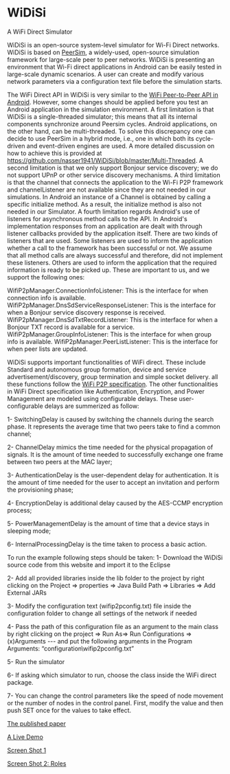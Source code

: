 # WiDiSi
A WiFi Direct Simulator

WiDiSi is an open-source system-level simulator for Wi-Fi Direct networks. WiDiSi is based on [PeerSim](http://peersim.sourceforge.net/), a widely-used, open-source simulation framework for large-scale peer to peer networks. WiDiSi is presenting an environment that Wi-Fi direct applications in Android can be easily tested in large-scale dynamic scenarios. A user can create and modify various network parameters via a configuration text file before the simulation starts. 

The WiFi Direct API in WiDiSi is very similar to the [WiFi Peer-to-Peer API in Android](http://developer.android.com/guide/topics/connectivity/wifip2p.html). However, some changes should be applied before you test an Android application in the simulation environment. A first limitation is that WiDiSi is a single-threaded simulator; this means that all its internal components synchronize around Peersim cycles. Android applications, on the other hand, can be multi-threaded. To solve this discrepancy one can decide to use PeerSim in a hybrid mode, i.e., one in which both its cycle-driven and event-driven engines are used. A more detailed discussion on how to achieve this is provided at https://github.com/nasser1941/WiDiSi/blob/master/Multi-Threaded. A second limitation is that we only support Bonjour service discovery; we do not support UPnP or other service discovery mechanisms. A third limitation is that the channel that connects the application to the Wi-Fi P2P framework and channelListener are not available since they are not needed in our simulations. In Android an instance of a Channel is obtained by calling a specific initialize method. As a result, the initialize method is also not needed in our Simulator. A fourth limitation regards Android's use of listeners for asynchronous method calls to the API. In Android's implementation responses from an application are dealt with through listener callbacks provided by the application itself. There are two kinds of listeners that are used. Some listeners are used to inform the application whether a call to the framework has been successful or not. We assume that all method calls are always successful and therefore, did not implement these listeners. Others are used to inform the application that the required information is ready to be picked up. These are important to us, and we support the following ones:

WifiP2pManager.ConnectionInfoListener: This is the interface for when connection info is available.
WifiP2pManager.DnsSdServiceResponseListener: This is the interface for when a Bonjour service discovery response is received.
WifiP2pManager.DnsSdTxtRecordListener: This is the interface for when a Bonjour TXT record is available for a service.
WifiP2pManager.GroupInfoListener: This is the interface for when group info is available.
WifiP2pManager.PeerListListener: This is the interface for when peer lists are updated.

WiDiSi supports important functionalities of WiFi direct. These include Standard and autonomous group formation, device and service advertisement/discovery, group termination and simple socket delivery. all these functions follow the [WiFi P2P specification]( https://www.wi-fi.org/discover-wi-fi/specifications).
The other functionalities in WiFi Direct specification like Authentication, Encryption, and Power Management are modeled using configurable delays. These user-configurable delays are summerized as follow:

1- SwitchingDelay is caused by switching the channels during the search phase. It represents the average time that two peers take to find a common channel;

2- ChannelDelay mimics the time needed for the physical propagation of signals. It is the amount of time needed to successfully exchange one frame between two peers at the MAC layer;

3- AuthenticationDelay is the user-dependent delay for authentication. It is the amount of time needed for the user to accept an invitation and perform the provisioning phase;

4- EncryptionDelay is additional delay caused by the AES-CCMP encryption process;

5- PowerManagementDelay is the amount of time that a device stays in sleeping mode;

6- InternalProcessingDelay is the time taken to process a basic action.  

To run the example following steps should be taken:
1-	Download the WiDiSi source code from this website and import it to the Eclipse

2-	Add all provided libraries inside the lib folder to the project by right clicking on the Project => properties => Java Build Path => Libraries => Add External JARs

3-	Modify the configuration text (wifip2pconfig.txt) file inside the configuration folder to change all settings of the network if needed

4-	Pass the path of this configuration file as an argument to the main class by right clicking on the project => Run As=> Run Configurations => (x)Arguments --- and put the following arguments in the Program Arguments: “configuration\\wifip2pconfig.txt” 

5-	Run the simulator

6-	If asking which simulator to run, choose the class inside the WiFi direct package.

7- You can change the control parameters like the speed of node movement or the number of nodes in the control panel. First, modify the value and then push SET once for the values to take effect.

[The published paper](http://ieeexplore.ieee.org/document/7565169/)

[A Live Demo](https://github.com/nasser1941/WiDiSi/blob/master/doc/01.avi)

[Screen Shot 1](https://github.com/nasser1941/WiDiSi/blob/master/shoppingMall.png)

[Screen Shot 2: Roles](https://github.com/nasser1941/WiDiSi/blob/master/simulator.png)
